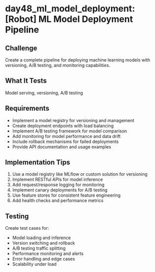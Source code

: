 # day48_ml_model_deployment: [Robot] ML Model Deployment Pipeline

## Challenge
Create a complete pipeline for deploying machine learning models with versioning, A/B testing, and monitoring capabilities.

## What It Tests
Model serving, versioning, A/B testing

## Requirements
- Implement a model registry for versioning and management
- Create deployment endpoints with load balancing
- Implement A/B testing framework for model comparison
- Add monitoring for model performance and data drift
- Include rollback mechanisms for failed deployments
- Provide API documentation and usage examples

## Implementation Tips
1. Use a model registry like MLflow or custom solution for versioning
2. Implement RESTful APIs for model inference
3. Add request/response logging for monitoring
4. Implement canary deployments for A/B testing
5. Use feature stores for consistent feature engineering
6. Add health checks and performance metrics

## Testing
Create test cases for:
- Model loading and inference
- Version switching and rollback
- A/B testing traffic splitting
- Performance monitoring and alerts
- Error handling and edge cases
- Scalability under load